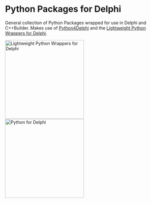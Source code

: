 # Python Packages for Delphi
General collection of Python Packages wrapped for use in Delphi and C++Builder. Makes use of [Python4Delphi](https://github.com/Embarcadero/python4delphi) and the [Lightweight Python Wrappers for Delphi](https://github.com/Embarcadero/Lightweight-Python-Wrappers). 

<a href="https://github.com/Embarcadero/Lightweight-Python-Wrappers" title="Lightweight Python Wrappers for Delphi"><img height="256" src="https://user-images.githubusercontent.com/821930/184254802-675d7fa2-83e3-48ba-80f8-ab7c2cd4e544.svg" alt="Lightweight Python Wrappers for Delphi" title="Lightweight Python Wrappers for Delphi"><a href="https://github.com/Embarcadero/python4delphi" title="Python for Delphi"><img height="256" src="https://user-images.githubusercontent.com/821930/184254448-6576952b-9587-4736-9472-65f0092509b6.svg" title="Python for Delphi" alt="Python for Delphi"></a>
